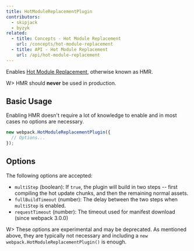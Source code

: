 ```yaml
---
title: HotModuleReplacementPlugin
contributors:
  - skipjack
  - byzyk
related:
  - title: Concepts - Hot Module Replacement
    url: /concepts/hot-module-replacement
  - title: API - Hot Module Replacement
    url: /api/hot-module-replacement
---
```


Enables [Hot Module Replacement](/concepts/hot-module-replacement), otherwise known as HMR.

W> HMR should __never__ be used in production.


## Basic Usage

Enabling HMR doesn't require a lot of knowledge to enable and in most cases no options are necessary.

``` javascript
new webpack.HotModuleReplacementPlugin({
  // Options...
});
```


## Options

The following options are accepted:

- `multiStep` (boolean): If `true`, the plugin will build in two steps -- first compiling the hot update chunks, and then the remaining normal assets.
- `fullBuildTimeout` (number): The delay between the two steps when `multiStep` is enabled.
- `requestTimeout` (number): The timeout used for manifest download (since webpack 3.0.0)

W> These options are experimental and may be deprecated. As mentioned above, they are typically not necessary and including a `new webpack.HotModuleReplacementPlugin()` is enough.
